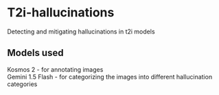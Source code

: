# T2i-hallucinations
Detecting and mitigating hallucinations in t2i models

## Models used
Kosmos 2 - for annotating images  
Gemini 1.5 Flash - for categorizing the images into different hallucination categories
